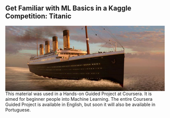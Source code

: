 ## Get Familiar with ML Basics in a Kaggle Competition: Titanic

<img src="images/titanic.jpg" width="800" style="float:left"/>

This material was used in a Hands-on Guided Project at Coursera. It is aimed for beginner people into Machine Learning. 
The entire Coursera Guided Project is available in English, but soon it will also be available in Portuguese. 
